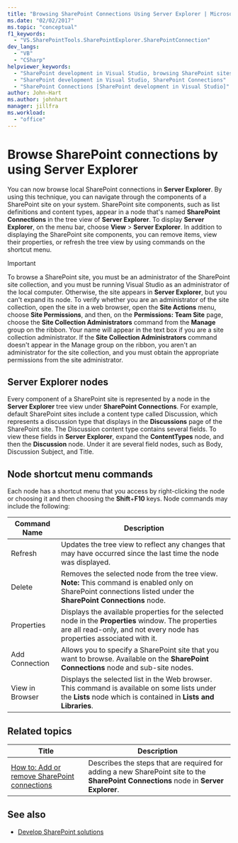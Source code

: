 ```yaml
---
title: "Browsing SharePoint Connections Using Server Explorer | Microsoft Docs"
ms.date: "02/02/2017"
ms.topic: "conceptual"
f1_keywords:
  - "VS.SharePointTools.SharePointExplorer.SharePointConnection"
dev_langs:
  - "VB"
  - "CSharp"
helpviewer_keywords:
  - "SharePoint development in Visual Studio, browsing SharePoint sites"
  - "SharePoint development in Visual Studio, SharePoint Connections"
  - "SharePoint Connections [SharePoint development in Visual Studio]"
author: John-Hart
ms.author: johnhart
manager: jillfra
ms.workload:
  - "office"
---
```

# Browse SharePoint connections by using Server Explorer
  You can now browse local SharePoint connections in **Server Explorer**. By using this technique, you can navigate through the components of a SharePoint site on your system. SharePoint site components, such as list definitions and content types, appear in a node that's named **SharePoint Connections** in the tree view of **Server Explorer**. To display **Server Explorer**, on the menu bar, choose **View** > **Server Explorer**. In addition to displaying the SharePoint site components, you can remove items, view their properties, or refresh the tree view by using commands on the shortcut menu.

> [!IMPORTANT]
>  To browse a SharePoint site, you must be an administrator of the SharePoint site collection, and you must be running Visual Studio as an administrator of the local computer. Otherwise, the site appears in **Server Explorer**, but you can't expand its node. To verify whether you are an administrator of the site collection, open the site in a web browser, open the **Site Actions** menu, choose **Site Permissions**, and then, on the **Permissions: Team Site** page, choose the **Site Collection Administrators** command from the **Manage** group on the ribbon. Your name will appear in the text box if you are a site collection administrator. If the **Site Collection Administrators** command doesn't appear in the Manage group on the ribbon, you aren't an administrator for the site collection, and you must obtain the appropriate permissions from the site administrator.

## Server Explorer nodes
 Every component of a SharePoint site is represented by a node in the **Server Explorer** tree view under **SharePoint Connections**. For example, default SharePoint sites include a content type called Discussion, which represents a discussion type that displays in the **Discussions** page of the SharePoint site. The Discussion content type contains several fields. To view these fields in **Server Explorer**, expand the **ContentTypes** node, and then the **Discussion** node. Under it are several field nodes, such as Body, Discussion Subject, and Title.

## Node shortcut menu commands
 Each node has a shortcut menu that you access by right-clicking the node or choosing it and then choosing the **Shift**+**F10** keys. Node commands may include the following:

|Command Name|Description|
|------------------|-----------------|
|Refresh|Updates the tree view to reflect any changes that may have occurred since the last time the node was displayed.|
|Delete|Removes the selected node from the tree view. **Note:**  This command is enabled only on SharePoint connections listed under the **SharePoint Connections** node.|
|Properties|Displays the available properties for the selected node in the **Properties** window. The properties are all read-only, and not every node has properties associated with it.|
|Add Connection|Allows you to specify a SharePoint site that you want to browse. Available on the **SharePoint Connections** node and sub-site nodes.|
|View in Browser|Displays the selected list in the Web browser. This command is available on some lists under the **Lists** node which is contained in **Lists and Libraries**.|

## Related topics

|Title|Description|
|-----------|-----------------|
|[How to: Add or remove SharePoint connections](../sharepoint/how-to-add-or-remove-sharepoint-connections.md)|Describes the steps that are required for adding a new SharePoint site to the **SharePoint Connections** node in **Server Explorer**.|

## See also
- [Develop SharePoint solutions](../sharepoint/developing-sharepoint-solutions.md)
